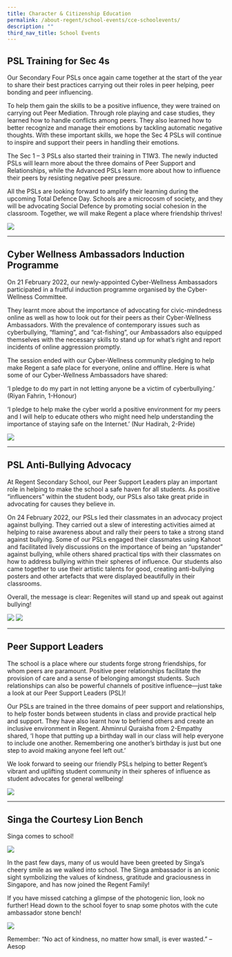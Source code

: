```yaml
---
title: Character & Citizenship Education
permalink: /about-regent/school-events/cce-schoolevents/
description: ""
third_nav_title: School Events
---
```

## **PSL Training for Sec 4s**

Our Secondary Four PSLs once again came together at the start of the year to share their best practices carrying out their roles in peer helping, peer bonding and peer influencing. 

To help them gain the skills to be a positive influence, they were trained on carrying out Peer Mediation. Through role playing and case studies, they learned how to handle conflicts among peers. They also learned how to better recognize and manage their emotions by tackling automatic negative thoughts. With these important skills, we hope the Sec 4 PSLs will continue to inspire and support their peers in handling their emotions.

The Sec 1 – 3 PSLs also started their training in T1W3. The newly inducted PSLs will learn more about the three domains of Peer Support and Relationships, while the Advanced PSLs learn more about how to influence their peers by resisting negative peer pressure. 

All the PSLs are looking forward to amplify their learning during the upcoming Total Defence Day. Schools are a microcosm of society, and they will be advocating Social Defence by promoting social cohesion in the classroom. Together, we will make Regent a place where friendship thrives! 

![](/images/School%20Events/CCE/PSLTrainingSec42023.png)

---

## **Cyber Wellness Ambassadors Induction Programme**

On 21 February 2022, our newly-appointed Cyber-Wellness Ambassadors participated in a fruitful induction programme organised by the Cyber-Wellness Committee.

They learnt more about the importance of advocating for civic-mindedness online as well as how to look out for their peers as their Cyber-Wellness Ambassadors. With the prevalence of contemporary issues such as cyberbullying, “flaming”, and “cat-fishing”, our Ambassadors also equipped themselves with the necessary skills to stand up for what’s right and report incidents of online aggression promptly.

The session ended with our Cyber-Wellness community pledging to help make Regent a safe place for everyone, online and offline. Here is what some of our Cyber-Wellness Ambassadors have shared:

‘I pledge to do my part in not letting anyone be a victim of cyberbullying.’ (Riyan Fahrin, 1-Honour)

‘I pledge to help make the cyber world a positive environment for my peers and I will help to educate others who might need help understanding the importance of staying safe on the Internet.’ (Nur Hadirah, 2-Pride)

![](/images/School%20Events/CCE/CCE-schoolevent-1.jpg)

---

## **PSL Anti-Bullying Advocacy**

At Regent Secondary School, our Peer Support Leaders play an important role in helping to make the school a safe haven for all students. As positive “influencers” within the student body, our PSLs also take great pride in advocating for causes they believe in.

On 24 February 2022, our PSLs led their classmates in an advocacy project against bullying. They carried out a slew of interesting activities aimed at helping to raise awareness about and rally their peers to take a strong stand against bullying. Some of our PSLs engaged their classmates using Kahoot and facilitated lively discussions on the importance of being an “upstander” against bullying, while others shared practical tips with their classmates on how to address bullying within their spheres of influence. Our students also came together to use their artistic talents for good, creating anti-bullying posters and other artefacts that were displayed beautifully in their classrooms.

Overall, the message is clear: Regenites will stand up and speak out against bullying!

![](/images/School%20Events/CCE/CCE-schoolevent-2.jpg)
![](/images/School%20Events/CCE/CCE-schoolevent-3.jpg)

---

## **Peer Support Leaders**

The school is a place where our students forge strong friendships, for whom peers are paramount. Positive peer relationships facilitate the provision of care and a sense of belonging amongst students. Such relationships can also be powerful channels of positive influence—just take a look at our Peer Support Leaders (PSL)!

Our PSLs are trained in the three domains of peer support and relationships, to help foster bonds between students in class and provide practical help and support. They have also learnt how to befriend others and create an inclusive environment in Regent. Ahminrul Quraisha from 2-Empathy shared, ‘I hope that putting up a birthday wall in our class will help everyone to include one another. Remembering one another’s birthday is just but one step to avoid making anyone feel left out.’

We look forward to seeing our friendly PSLs helping to better Regent’s vibrant and uplifting student community in their spheres of influence as student advocates for general wellbeing!

![](/images/Peer%20Support%20Leaders/PeerSupLdr-1.jpg)

---

## **Singa the Courtesy Lion Bench**

Singa comes to school!

![](/images/School%20Events/CCE/Singha-bench-3-1024x728.jpeg)

In the past few days, many of us would have been greeted by Singa’s cheery smile as we walked into school. The Singa ambassador is an iconic sight symbolizing the values of kindness, gratitude and graciousness in Singapore, and has now joined the Regent Family!

If you have missed catching a glimpse of the photogenic lion, look no further! Head down to the school foyer to snap some photos with the cute ambassador stone bench!

![](/images/School%20Events/CCE/Singha-bench-1-1024x702.jpeg)

Remember: “No act of kindness, no matter how small, is ever wasted.” – Aesop
